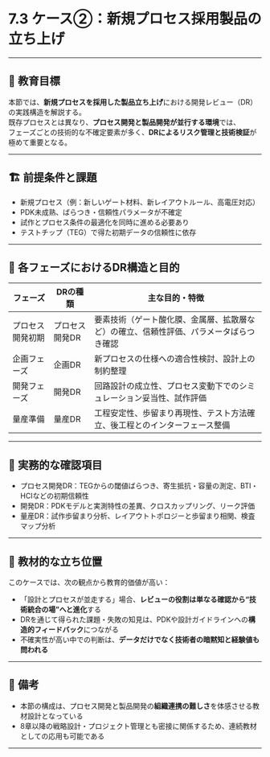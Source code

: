  # 7.3 ケース②：新規プロセス採用製品の立ち上げ

---

## 🎯 教育目標

本節では、**新規プロセスを採用した製品立ち上げ**における開発レビュー（DR）の実践構造を解説する。  
既存プロセスとは異なり、**プロセス開発と製品開発が並行する環境**では、  
フェーズごとの技術的な不確定要素が多く、**DRによるリスク管理と技術検証**が極めて重要となる。

---

## 🏗️ 前提条件と課題

- 新規プロセス（例：新しいゲート材料、新レイアウトルール、高電圧対応）
- PDK未成熟、ばらつき・信頼性パラメータが不確定
- 試作とプロセス条件の最適化を同時に進める必要あり
- テストチップ（TEG）で得た初期データの信頼性に依存

---

## 🔁 各フェーズにおけるDR構造と目的

| フェーズ        | DRの種類        | 主な目的・特徴 |
|----------------|-----------------|----------------|
| プロセス開発初期 | プロセス開発DR   | 要素技術（ゲート酸化膜、金属層、拡散層など）の確立、信頼性評価、パラメータばらつき確認 |
| 企画フェーズ     | 企画DR           | 新プロセスの仕様への適合性検討、設計上の制約整理 |
| 開発フェーズ     | 開発DR           | 回路設計の成立性、プロセス変動下でのシミュレーション妥当性、試作評価 |
| 量産準備        | 量産DR           | 工程安定性、歩留まり再現性、テスト方法確立、後工程とのインターフェース整備 |

---

## 🧪 実務的な確認項目

- プロセス開発DR：TEGからの閾値ばらつき、寄生抵抗・容量の測定、BTI・HCIなどの初期信頼性
- 開発DR：PDKモデルと実測特性の差異、クロスカップリング、リーク評価
- 量産DR：試作歩留まり分析、レイアウトトポロジーと歩留まり相関、検査マップ分析

---

## 🧭 教材的な立ち位置

このケースでは、次の観点から教育的価値が高い：

- 「設計とプロセスが並走する」場合、**レビューの役割は単なる確認から“技術統合の場”へと進化**する
- DRを通じて得られた課題・失敗の知見は、PDKや設計ガイドラインへの**構造的フィードバック**につながる
- 不確実性が高い中での判断は、**データだけでなく技術者の暗黙知と経験値も問われる**

---

## 📝 備考

- 本節の構成は、プロセス開発と製品開発の**組織連携の難しさ**を体感させる教材設計となっている
- 8章以降の戦略設計・プロジェクト管理とも密接に関係するため、連続教材としての応用も可能である

---
